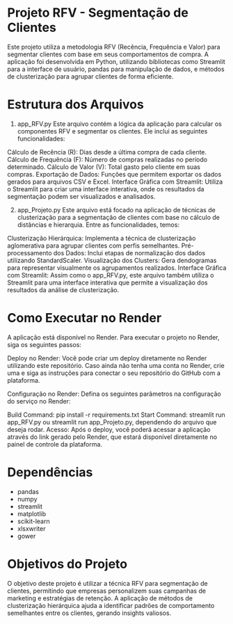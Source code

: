 # Projeto RFV - Segmentação de Clientes

Este projeto utiliza a metodologia RFV (Recência, Frequência e Valor) para segmentar clientes com base em seus comportamentos de compra. A aplicação foi desenvolvida em Python, utilizando bibliotecas como Streamlit para a interface de usuário, pandas para manipulação de dados, e métodos de clusterização para agrupar clientes de forma eficiente.

# Estrutura dos Arquivos
1. app_RFV.py
Este arquivo contém a lógica da aplicação para calcular os componentes RFV e segmentar os clientes. Ele inclui as seguintes funcionalidades:

Cálculo de Recência (R): Dias desde a última compra de cada cliente.
Cálculo de Frequência (F): Número de compras realizadas no período determinado.
Cálculo de Valor (V): Total gasto pelo cliente em suas compras.
Exportação de Dados: Funções que permitem exportar os dados gerados para arquivos CSV e Excel.
Interface Gráfica com Streamlit: Utiliza o Streamlit para criar uma interface interativa, onde os resultados da segmentação podem ser visualizados e analisados.

2. app_Projeto.py
Este arquivo está focado na aplicação de técnicas de clusterização para a segmentação de clientes com base no cálculo de distâncias e hierarquia. Entre as funcionalidades, temos:

Clusterização Hierárquica: Implementa a técnica de clusterização aglomerativa para agrupar clientes com perfis semelhantes.
Pré-processamento dos Dados: Inclui etapas de normalização dos dados utilizando StandardScaler.
Visualização dos Clusters: Gera dendogramas para representar visualmente os agrupamentos realizados.
Interface Gráfica com Streamlit: Assim como o app_RFV.py, este arquivo também utiliza o Streamlit para uma interface interativa que permite a visualização dos resultados da análise de clusterização.

# Como Executar no Render
A aplicação está disponível no Render. Para executar o projeto no Render, siga os seguintes passos:

Deploy no Render: Você pode criar um deploy diretamente no Render utilizando este repositório. Caso ainda não tenha uma conta no Render, crie uma e siga as instruções para conectar o seu repositório do GitHub com a plataforma.

Configuração no Render: Defina os seguintes parâmetros na configuração do serviço no Render:

Build Command: pip install -r requirements.txt
Start Command: streamlit run app_RFV.py ou streamlit run app_Projeto.py, dependendo do arquivo que deseja rodar.
Acesso: Após o deploy, você poderá acessar a aplicação através do link gerado pelo Render, que estará disponível diretamente no painel de controle da plataforma.

# Dependências
- pandas
- numpy
- streamlit
- matplotlib
- scikit-learn
- xlsxwriter
- gower

# Objetivos do Projeto
O objetivo deste projeto é utilizar a técnica RFV para segmentação de clientes, permitindo que empresas personalizem suas campanhas de marketing e estratégias de retenção. A aplicação de métodos de clusterização hierárquica ajuda a identificar padrões de comportamento semelhantes entre os clientes, gerando insights valiosos.
